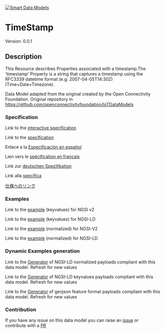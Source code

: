 [![Smart Data Models](https://smartdatamodels.org/wp-content/uploads/2022/01/SmartDataModels_logo.png "Logo")](https://smartdatamodels.org)
# TimeStamp
Version: 0.0.1

## Description 

This Resource describes Properties associated with a timestamp.The 'timestamp' Property is a string that captures a timestamp using the RFC3339 datetime format (e.g: 2007-04-05T14:30Z) (Time+Date+Timezone).

Data Model adapted from the original created by the Open Connectivity Foundation. Original repository in https://github.com/openconnectivityfoundation/IoTDataModels
### Specification

Link to the [interactive specification](https://swagger.lab.fiware.org/?url=https://smart-data-models.github.io/dataModel.OCF/TimeStamp/swagger.yaml)

Link to the [specification](https://github.com/smart-data-models/dataModel.OCF/blob/master/TimeStamp/doc/spec.md)

Enlace a la [Especificación en español](https://github.com/smart-data-models/dataModel.OCF/blob/master/TimeStamp/doc/spec_ES.md)

Lien vers le [spécification en français](https://github.com/smart-data-models/dataModel.OCF/blob/master/TimeStamp/doc/spec_FR.md)

Link zur [deutschen Spezifikation](https://github.com/smart-data-models/dataModel.OCF/blob/master/TimeStamp/doc/spec_DE.md)

Link alla [specifica](https://github.com/smart-data-models/dataModel.OCF/blob/master/TimeStamp/doc/spec_IT.md)

[仕様へのリンク](https://github.com/smart-data-models/dataModel.OCF/blob/master/TimeStamp/doc/spec_JA.md)
### Examples

Link to the [example](https://smart-data-models.github.io/dataModel.OCF/TimeStamp/examples/example.json) (keyvalues) for NGSI v2

Link to the [example](https://smart-data-models.github.io/dataModel.OCF/TimeStamp/examples/example.jsonld) (keyvalues) for NGSI-LD

Link to the [example](https://smart-data-models.github.io/dataModel.OCF/TimeStamp/examples/example-normalized.json) (normalized) for NGSI-V2

Link to the [example](https://smart-data-models.github.io/dataModel.OCF/TimeStamp/examples/example-normalized.jsonld) (normalized) for NGSI-LD
### Dynamic Examples generation

Link to the [Generator](https://smartdatamodels.org/extra/ngsi-ld_generator.php?schemaUrl=https://raw.githubusercontent.com/smart-data-models/dataModel.OCF/master/TimeStamp/schema.json&email=info@smartdatamodels.org) of NGSI-LD normalized payloads compliant with this data model. Refresh for new values

Link to the [Generator](https://smartdatamodels.org/extra/ngsi-ld_generator_keyvalues.php?schemaUrl=https://raw.githubusercontent.com/smart-data-models/dataModel.OCF/master/TimeStamp/schema.json&email=info@smartdatamodels.org) of NGSI-LD keyvalues payloads compliant with this data model. Refresh for new values

Link to the [Generator](https://smartdatamodels.org/extra/geojson_features_generator.php?schemaUrl=https://raw.githubusercontent.com/smart-data-models/dataModel.OCF/master/TimeStamp/schema.json&email=info@smartdatamodels.org) of geojson feature format payloads compliant with this data model. Refresh for new values
### Contribution

 If you have any issue on this data model you can raise an [issue](https://github.com/smart-data-models/dataModel.OCF/issues)  or contribute with a [PR](https://github.com/smart-data-models/dataModel.OCF/pulls)